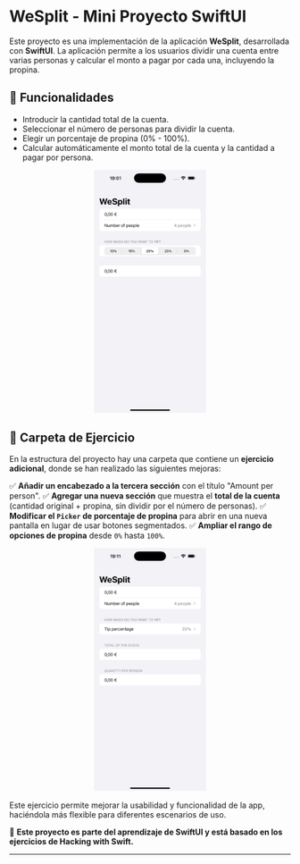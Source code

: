 # WeSplit - Mini Proyecto SwiftUI

Este proyecto es una implementación de la aplicación **WeSplit**, desarrollada con **SwiftUI**. La aplicación permite a los usuarios dividir una cuenta entre varias personas y calcular el monto a pagar por cada una, incluyendo la propina.

## 🚀 Funcionalidades
- Introducir la cantidad total de la cuenta.
- Seleccionar el número de personas para dividir la cuenta.
- Elegir un porcentaje de propina (0% - 100%).
- Calcular automáticamente el monto total de la cuenta y la cantidad a pagar por persona.

<p align="center">
    <img src="WeSplit_Original.png" alt="WeSplit Original" width="200">
</p>


## 📁 Carpeta de Ejercicio
En la estructura del proyecto hay una carpeta que contiene un **ejercicio adicional**, donde se han realizado las siguientes mejoras:

✅ **Añadir un encabezado a la tercera sección** con el título "Amount per person".
✅ **Agregar una nueva sección** que muestra el **total de la cuenta** (cantidad original + propina, sin dividir por el número de personas).
✅ **Modificar el `Picker` de porcentaje de propina** para abrir en una nueva pantalla en lugar de usar botones segmentados.
✅ **Ampliar el rango de opciones de propina** desde `0%` hasta `100%`.

<p align="center">
    <img src="WeSplit_ejercicio.png" alt="WeSplit Ejercicio" width="200">
</p>


Este ejercicio permite mejorar la usabilidad y funcionalidad de la app, haciéndola más flexible para diferentes escenarios de uso.

📌 **Este proyecto es parte del aprendizaje de SwiftUI y está basado en los ejercicios de Hacking with Swift.**

---
